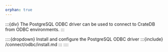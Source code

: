 ```yaml
---
orphan: true
---
```


:::{div}
The PostgreSQL ODBC driver
can be used to connect to CrateDB from ODBC environments.
:::

::::{dropdown} Install and configure the PostgreSQL ODBC driver
:::{include} /connect/odbc/install.md
:::
::::
